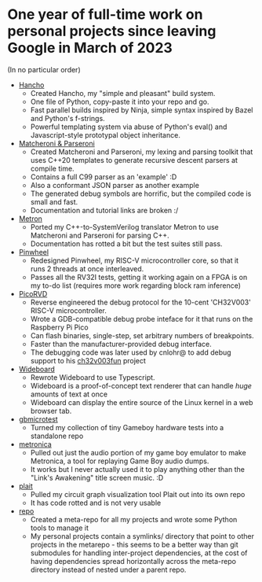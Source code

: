 # One year of full-time work on personal projects since leaving Google in March of 2023

(In no particular order)

- [Hancho](https://github.com/aappleby/hancho)
  - Created Hancho, my "simple and pleasant" build system.
  - One file of Python, copy-paste it into your repo and go.
  - Fast parallel builds inspired by Ninja, simple syntax inspired by Bazel and Python's f-strings.
  - Powerful templating system via abuse of Python's eval() and Javascript-style prototypal object inheritance.
- [Matcheroni & Parseroni](https://github.com/aappleby/matcheroni)
  - Created Matcheroni and Parseroni, my lexing and parsing toolkit that uses C++20 templates to generate recursive descent parsers at compile time.
  - Contains a full C99 parser as an 'example' :D
  - Also a conformant JSON parser as another example
  - The generated debug symbols are horrific, but the compiled code is small and fast.
  - Documentation and tutorial links are broken :/
- [Metron](https://github.com/aappleby/metron)
  - Ported my C++-to-SystemVerilog translator Metron to use Matcheroni and Parseroni for parsing C++.
  - Documentation has rotted a bit but the test suites still pass.
- [Pinwheel](https://github.com/aappleby/pinwheel)
  - Redesigned Pinwheel, my RISC-V microcontroller core, so that it runs 2 threads at once interleaved.
  - Passes all the RV32I tests, getting it working again on a FPGA is on my to-do list (requires more work regarding block ram inference)
- [PicoRVD](https://github.com/aappleby/picorvd)
  - Reverse engineered the debug protocol for the 10-cent 'CH32V003' RISC-V microcontroller.
  - Wrote a GDB-compatible debug probe inteface for it that runs on the Raspberry Pi Pico
  - Can flash binaries, single-step, set arbitrary numbers of breakpoints.
  - Faster than the manufacturer-provided debug interface.
  - The debugging code was later used by cnlohr@ to add debug support to his [ch32v003fun](https://github.com/cnlohr/ch32v003fun) project
- [Wideboard](https://github.com/aappleby/wideboard)
  - Rewrote Wideboard to use Typescript.
  - Wideboard is a proof-of-concept text renderer that can handle _huge_ amounts of text at once
  - Wideboard can display the entire source of the Linux kernel in a web browser tab.
- [gbmicrotest](https://github.com/aappleby/gbmicrotest)
  - Turned my collection of tiny Gameboy hardware tests into a standalone repo
- [metronica](https://github.com/aappleby/metronica)
  - Pulled out just the audio portion of my game boy emulator to make Metronica, a tool for replaying Game Boy audio dumps.
  - It works but I never actually used it to play anything other than the "Link's Awakening" title screen music. :D
- [plait](https://github.com/aappleby/plait)
  - Pulled my circuit graph visualization tool Plait out into its own repo
  - It has code rotted and is not very usable
- [repo](https://github.com/aappleby/repo)
  - Created a meta-repo for all my projects and wrote some Python tools to manage it
  - My personal projects contain a symlinks/ directory that point to other projects in the metarepo - this seems to be a better way than git submodules for handling inter-project dependencies, at the cost of having dependencies spread horizontally across the meta-repo directory instead of nested under a parent repo.
